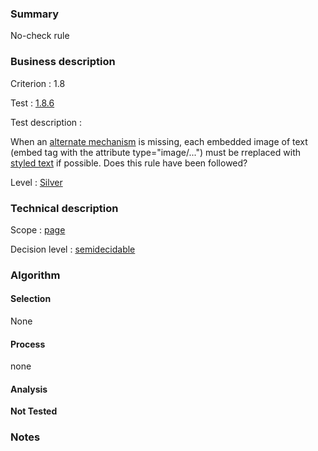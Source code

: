 ### Summary

No-check rule

### Business description

Criterion : 1.8

Test : [1.8.6](http://www.accessiweb.org/index.php/accessiweb-22-english-version.html#test-1-8-6)

Test description :

When an [alternate
mechanism](http://www.braillenet.org/accessibilite/referentiel-aw21-en/glossaire.php#mMecaRempl)
is missing, each embedded image of text (embed tag with the attribute
type="image/...") must be rreplaced with [styled
text](http://www.braillenet.org/accessibilite/referentiel-aw21-en/glossaire.php#mTexteStyle)
if possible. Does this rule have been followed?

Level : [Silver](/en/category/rules-design/accessiweb-11/level/argent)

### Technical description

Scope : [page](/en/category/rules-design/accessiweb-11/scope/page)

Decision level :
[semidecidable](/en/category/rules-design/accessiweb-11/decision-level/semidecidable)

### Algorithm

#### Selection

None

#### Process

none

#### Analysis

**Not Tested**

### Notes


